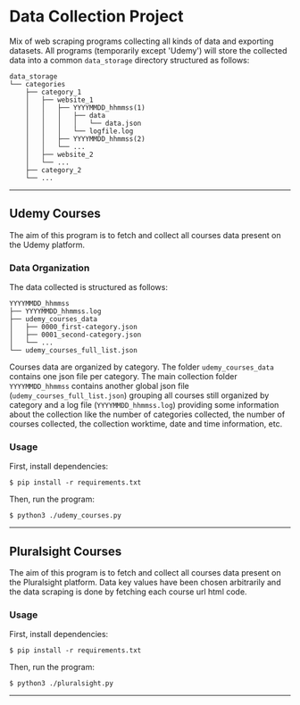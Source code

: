 # Data Collection Project
Mix of web scraping programs collecting all kinds of data and exporting datasets.
All programs (temporarily except 'Udemy') will store the collected data into a common ```data_storage``` directory structured as follows:
```
data_storage
└── categories
    ├── category_1
    │   ├── website_1
    │   │   ├── YYYYMMDD_hhmmss(1)
    │   │   │   ├── data
    │   │   │   │   └── data.json                             
    │   │   │   └── logfile.log
    │   │   ├── YYYYMMDD_hhmmss(2)
    │   │   └── ...
    │   ├── website_2
    │   └── ...
    ├── category_2
    └── ...
```

___

## Udemy Courses
The aim of this program is to fetch and collect all courses data present on the Udemy platform.

### Data Organization
The data collected is structured as follows:
```
YYYYMMDD_hhmmss
├── YYYYMMDD_hhmmss.log
├── udemy_courses_data
│   ├── 0000_first-category.json
│   ├── 0001_second-category.json
│   └── ...
└── udemy_courses_full_list.json
```
Courses data are organized by category. The folder ```udemy_courses_data``` contains one json file per category.
The main collection folder ```YYYYMMDD_hhmmss``` contains another global json file (```udemy_courses_full_list.json```) grouping all courses still organized by category and a log file (```YYYYMMDD_hhmmss.log```) providing some information about the collection like the number of categories collected, the number of courses collected, the collection worktime, date and time information, etc.

### Usage
First, install dependencies:
```
$ pip install -r requirements.txt
```
Then, run the program:
```
$ python3 ./udemy_courses.py
```
___

## Pluralsight Courses
The aim of this program is to fetch and collect all courses data present on the Pluralsight platform. Data key values
have been chosen arbitrarily and the data scraping is done by fetching each course url html code.

### Usage
First, install dependencies:
```
$ pip install -r requirements.txt
```
Then, run the program:
```
$ python3 ./pluralsight.py
```
___